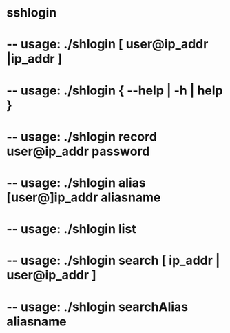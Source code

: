 # sshlogin
# -- usage: ./shlogin [ user@ip_addr |ip_addr ]
# -- usage: ./shlogin { --help | -h | help }
# -- usage: ./shlogin record user@ip_addr password
# -- usage: ./shlogin alias [user@]ip_addr aliasname
# -- usage: ./shlogin list
# -- usage: ./shlogin search [ ip_addr | user@ip_addr ]
# -- usage: ./shlogin searchAlias aliasname
